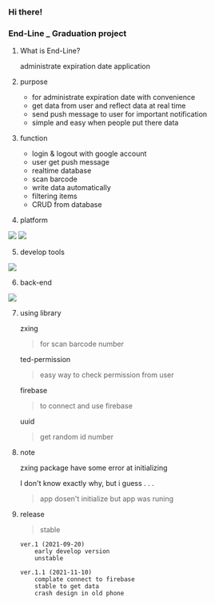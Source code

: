 ### Hi there!

### End-Line \_ Graduation project

1.  What is End-Line?

    administrate expiration date application

2.  purpose

    - for administrate expiration date with convenience
    - get data from user and reflect data at real time
    - send push message to user for important notification
    - simple and easy when people put there data

3.  function

    - login & logout with google account
    - user get push message
    - realtime database
    - scan barcode
    - write data automatically
    - filtering items
    - CRUD from database

4.  platform

<img src="https://img.shields.io/badge/-Java-00758F?logo=Java&logoColor=white" />    
<img src="https://img.shields.io/badge/-Android-brightgreen?logo=Android&logoColor=white" />

5.  develop tools

<img src="https://img.shields.io/badge/-Android Studio-3DDC84?logo=AndroidStudio&logoColor=white" />

6.  back-end

<img src="https://img.shields.io/badge/-Firebase-white?logo=Firebase&logoColor=FFCA28" />

7.  using library

    zxing

    > for scan barcode number

    ted-permission

    > easy way to check permission from user

    firebase

    > to connect and use firebase

    uuid

    > get random id number

8.  note

    zxing package have some error at initializing

    I don't know exactly why, but i guess . . .

    > app dosen't initialize but app was runing

9.  release

    > stable

        ver.1 (2021-09-20)
            early develop version
            unstable

        ver.1.1 (2021-11-10)
            complate connect to firebase
            stable to get data
            crash design in old phone
